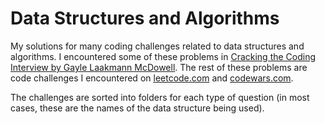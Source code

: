 # Data Structures and Algorithms
My solutions for many coding challenges related to data structures and algorithms. I encountered some of these problems in [Cracking the Coding Interview by Gayle Laakmann McDowell](https://www.amazon.com/Cracking-Coding-Interview-Programming-Questions/dp/0984782850). The rest of these problems are code challenges I encountered on [leetcode.com](https://leetcode.com) and [codewars.com](https://codewars.com).

The challenges are sorted into folders for each type of question (in most cases, these are the names of the data structure being used).
